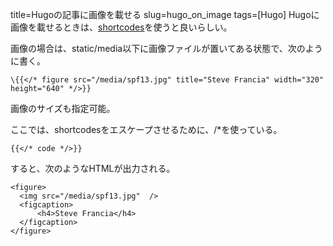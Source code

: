 title=Hugoの記事に画像を載せる
slug=hugo_on_image
tags=[Hugo]
Hugoに画像を載せるときは、[shortcodes](https://gohugo.io/content-management/shortcodes/)を使うと良いらしい。

画像の場合は、static/media以下に画像ファイルが置いてある状態で、次のように書く。

```
\{{</* figure src="/media/spf13.jpg" title="Steve Francia" width="320" height="640" */>}}
```

画像のサイズも指定可能。

ここでは、shortcodesをエスケープさせるために、/*を使っている。

```
{{</* code */>}}
```


すると、次のようなHTMLが出力される。

```
<figure>
  <img src="/media/spf13.jpg"  />
  <figcaption>
      <h4>Steve Francia</h4>
  </figcaption>
</figure>
```
